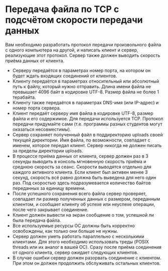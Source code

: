 # Передача файла по TCP с подсчётом скорости передачи данных
Вам необходимо разработать протокол передачи произвольного файла с одного компьютера на другой, и написать клиент и сервер, реализующие этот протокол. Сервер также должен выводить скорость приёма данных от клиента.  
* Серверу передаётся в параметрах номер порта, на котором он будет ждать входящих соединений от клиентов.
* Клиенту передаётся в параметрах относительный или абсолютный путь к файлу, который нужно отправить. Длина имени файла не превышает 4096 байт в кодировке UTF-8. Размер файла не более 1 терабайта.
* Клиенту также передаётся в параметрах DNS-имя (или IP-адрес) и номер порта сервера.
* Клиент передаёт серверу имя файла в кодировке UTF-8, размер файла и его содержимое. Для передачи используется TCP. Протокол передачи придумайте сами (т.е. программы разных студентов могут оказаться несовместимы).
* Сервер сохраняет полученный файл в поддиректорию uploads своей текущей директории. Имя файла, по возможности, совпадает с именем, которое передал клиент. Сервер никогда не должен писать за пределы директории uploads.
* В процессе приёма данных от клиента, сервер должен раз в 3 секунды выводить в консоль мгновенную скорость приёма и среднюю скорость за сеанс. Скорости выводятся отдельно для каждого активного клиента. Если клиент был активен менее 3 секунд, скорость всё равно должна быть выведена для него один раз. Под скоростью здесь подразумевается количество байтов переданных за единицу времени.
* После успешного сохранения всего файла сервер проверяет, совпадает ли размер полученных данных с размером, переданным клиентом, и сообщает клиенту об успехе или неуспехе операции, после чего закрывает соединение.
* Клиент должен вывести на экран сообщение о том, успешной ли была передача файла.
* Все используемые ресурсы ОС должны быть корректно освобождены, как только они больше не нужны.
* Сервер должен уметь работать параллельно с несколькими клиентами. Для этого необходимо использовать треды (POSIX threads или их аналог в вашей ОС). Сразу после приёма соединения от одного клиента, сервер ожидает следующих клиентов.
* В случае ошибки сервер должен разорвать соединение с клиентом. При этом он должен продолжить обслуживать остальных клиентов.
